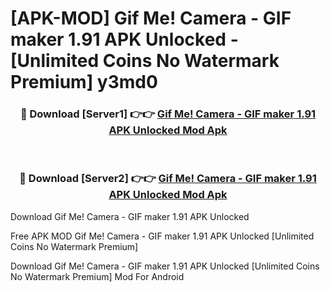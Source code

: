 # [APK-MOD] Gif Me! Camera - GIF maker 1.91 APK Unlocked - [Unlimited Coins No Watermark Premium] y3md0



<div align="center">
<h3>🔴 Download [Server1] 👉👉 <a href="https://momento.my/?title=Gif_Me!_Camera_-_GIF_maker_1.91_APK_Unlocked">Gif Me! Camera - GIF maker 1.91 APK Unlocked Mod Apk</a></h3><br>

<h3>🔴 Download [Server2] 👉👉 <a href="https://momento.my/?title=Gif_Me!_Camera_-_GIF_maker_1.91_APK_Unlocked">Gif Me! Camera - GIF maker 1.91 APK Unlocked Mod Apk</a></h3>
</div>



Download Gif Me! Camera - GIF maker 1.91 APK Unlocked 

Free APK MOD Gif Me! Camera - GIF maker 1.91 APK Unlocked [Unlimited Coins No Watermark Premium]

Download Gif Me! Camera - GIF maker 1.91 APK Unlocked [Unlimited Coins No Watermark Premium] Mod For Android
